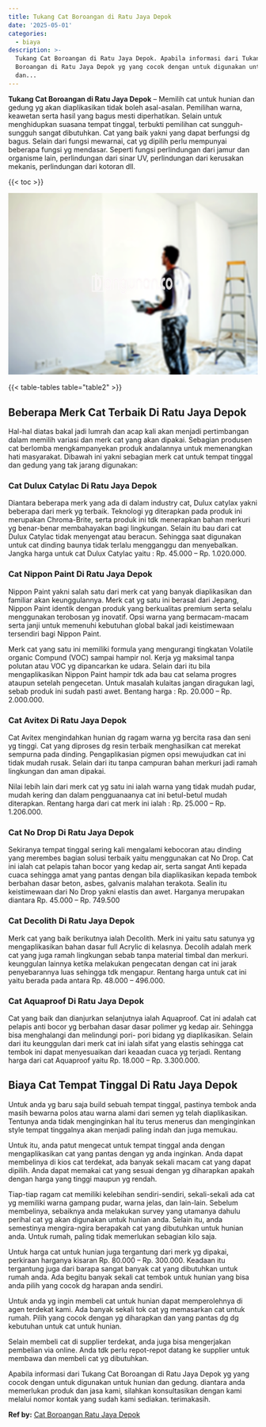 ```yaml
---
title: Tukang Cat Boroangan di Ratu Jaya Depok
date: '2025-05-01'
categories:
  - biaya
description: >-
  Tukang Cat Boroangan di Ratu Jaya Depok. Apabila informasi dari Tukang Cat
  Boroangan di Ratu Jaya Depok yg yang cocok dengan untuk digunakan untuk hunian
  dan...
---
```


**Tukang Cat Boroangan di Ratu Jaya Depok** – Memilih cat untuk hunian dan gedung yg akan diaplikasikan tidak boleh asal-asalan. Pemilihan warna, keawetan serta hasil yang bagus mesti diperhatikan. Selain untuk menghidupkan suasana tempat tinggal, terbukti pemilihan cat sungguh-sungguh sangat dibutuhkan. Cat yang baik yakni yang dapat berfungsi dg bagus. Selain dari fungsi mewarnai, cat yg dipilih perlu mempunyai beberapa fungsi yg mendasar. Seperti fungsi perlindungan dari jamur dan organisme lain, perlindungan dari sinar UV, perlindungan dari kerusakan mekanis, perlindungan dari kotoran dll.

{{< toc >}}

![Tukang Cat Boroangan di Ratu Jaya Depok](/images/jasa-cat-murah21.png)

{{< table-tables table="table2" >}}

## Beberapa Merk Cat Terbaik Di Ratu Jaya Depok

Hal-hal diatas bakal jadi lumrah dan acap kali akan menjadi pertimbangan dalam memilih variasi dan merk cat yang akan dipakai. Sebagian produsen cat berlomba mengkampanyekan produk andalannya untuk memenangkan hati masyarakat. Dibawah ini yakni sebagian merk cat untuk tempat tinggal dan gedung yang tak jarang digunakan:

### Cat Dulux Catylac Di Ratu Jaya Depok

Diantara beberapa merk yang ada di dalam industry cat, Dulux catylax yakni beberapa dari merk yg terbaik. Teknologi yg diterapkan pada produk ini merupakan Chroma-Brite, serta produk ini tdk menerapkan bahan merkuri yg benar-benar membahayakan bagi lingkungan. Selain itu bau dari cat Dulux Catylac tidak menyengat atau beracun. Sehingga saat digunakan untuk cat dinding baunya tidak terlalu mengganggu dan menyebalkan. Jangka harga untuk cat Dulux Catylac yaitu : Rp. 45.000 – Rp. 1.020.000.

### Cat Nippon Paint Di Ratu Jaya Depok

Nippon Paint yakni salah satu dari merk cat yang banyak diaplikasikan dan familiar akan keunggulannya. Merk cat yg satu ini berasal dari Jepang, Nippon Paint identik dengan produk yang berkualitas premium serta selalu menggunakan terobosan yg inovatif. Opsi warna yang bermacam-macam serta janji untuk memenuhi kebutuhan global bakal jadi keistimewaan tersendiri bagi Nippon Paint.

Merk cat yang satu ini memiliki formula yang mengurangi tingkatan Volatile organic Compund (VOC) sampai hampir nol. Kerja yg maksimal tanpa polutan atau VOC yg dipancarkan ke udara. Selain dari itu bila mengaplikasikan Nippon Paint hampir tdk ada bau cat selama progres ataupun setelah pengecetan. Untuk masalah kulaitas jangan diragukan lagi, sebab produk ini sudah pasti awet. Bentang harga : Rp. 20.000 – Rp. 2.000.000.

### Cat Avitex Di Ratu Jaya Depok

Cat Avitex mengindahkan hunian dg ragam warna yg bercita rasa dan seni yg tinggi. Cat yang diproses dg resin terbaik menghasilkan cat merekat sempurna pada dinding. Pengaplikasian pigmen opsi mewujudkan cat ini tidak mudah rusak. Selain dari itu tanpa campuran bahan merkuri jadi ramah lingkungan dan aman dipakai.

Nilai lebih lain dari merk cat yg satu ini ialah warna yang tidak mudah pudar, mudah kering dan dalam pengguanaanya cat ini betul-betul mudah diterapkan. Rentang harga dari cat merk ini ialah : Rp. 25.000 – Rp. 1.206.000.

### Cat No Drop Di Ratu Jaya Depok

Sekiranya tempat tinggal sering kali mengalami kebocoran atau dinding yang merembes bagian solusi terbaik yaitu menggunakan cat No Drop. Cat ini ialah cat pelapis tahan bocor yang kedap air, serta sangat Anti kepada cuaca sehingga amat yang pantas dengan bila diaplikasikan kepada tembok berbahan dasar beton, asbes, galvanis malahan terakota. Sealin itu keistimewaan dari No Drop yakni elastis dan awet. Harganya merupakan diantara Rp. 45.000 – Rp. 749.500

### Cat Decolith Di Ratu Jaya Depok

Merk cat yang baik berikutnya ialah Decolith. Merk ini yaitu satu satunya yg mengaplikasikan bahan dasar full Acrylic di kelasnya. Decolih adalah merk cat yang juga ramah lingkungan sebab tanpa material timbal dan merkuri. keunggulan lainnya ketika melakukan pengecatan dengan cat ini jarak penyebarannya luas sehingga tdk mengapur. Rentang harga untuk cat ini yaitu berada pada antara Rp. 48.000 – 496.000.

### Cat Aquaproof Di Ratu Jaya Depok

Cat yang baik dan dianjurkan selanjutnya ialah Aquaproof. Cat ini adalah cat pelapis anti bocor yg berbahan dasar dasar polimer yg kedap air. Sehingga bisa menghalangi dan melindungi pori- pori bidang yg diaplikasikan. Selain dari itu keunggulan dari merk cat ini ialah sifat yang elastis sehingga cat tembok ini dapat menyesuaikan dari keaadan cuaca yg terjadi. Rentang harga dari cat Aquaproof yaitu Rp. 18.000 – Rp. 3.300.000.

## Biaya Cat Tempat Tinggal Di Ratu Jaya Depok

Untuk anda yg baru saja build sebuah tempat tinggal, pastinya tembok anda masih bewarna polos atau warna alami dari semen yg telah diaplikasikan. Tentunya anda tidak menginginkan hal itu terus menerus dan menginginkan style tempat tinggalnya akan menjadi paling indah dan juga memukau.

Untuk itu, anda patut mengecat untuk tempat tinggal anda dengan mengaplikasikan cat yang pantas dengan yg anda inginkan. Anda dapat membelinya di kios cat terdekat, ada banyak sekali macam cat yang dapat dipilih. Anda dapat memakai cat yang sesuai dengan yg diharapkan apakah dengan harga yang tinggi maupun yg rendah.

Tiap-tiap ragam cat memiliki kelebihan sendiri-sendiri, sekali-sekali ada cat yg memiliki warna gampang pudar, warna jelas, dan lain-lain. Sebelum membelinya, sebaiknya anda melakukan survey yang utamanya dahulu perihal cat yg akan digunakan untuk hunian anda. Selain itu, anda semestinya mengira-ngira berapakah cat yang dibutuhkan untuk hunian anda. Untuk rumah, paling tidak memerlukan sebagian kilo saja.

Untuk harga cat untuk hunian juga tergantung dari merk yg dipakai, perkiraan harganya kisaran Rp. 80.000 – Rp. 300.000. Keadaan itu tergantung juga dari barapa sangat banyak cat yang dibutuhkan untuk rumah anda. Ada begitu banyak sekali cat tembok untuk hunian yang bisa anda pilih yang cocok dg harapan anda sendiri.

Untuk anda yg ingin membeli cat untuk hunian dapat memperolehnya di agen terdekat kami. Ada banyak sekali tok cat yg memasarkan cat untuk rumah. Pilih yang cocok dengan yg diharapkan dan yang pantas dg dg kebutuhan untuk cat untuk hunian.

Selain membeli cat di supplier terdekat, anda juga bisa mengerjakan pembelian via online. Anda tdk perlu repot-repot datang ke supplier untuk membawa dan membeli cat yg dibutuhkan.

Apabila informasi dari Tukang Cat Boroangan di Ratu Jaya Depok yg yang cocok dengan untuk digunakan untuk hunian dan gedung. diantara anda memerlukan produk dan jasa kami, silahkan konsultasikan dengan kami melalui nomor kontak yang sudah kami sediakan. terimakasih.

**Ref by:** [Cat Boroangan Ratu Jaya Depok](https://id.wikipedia.org/wiki/Cat)
